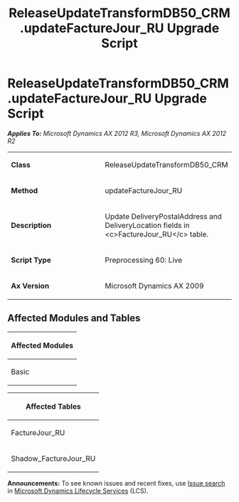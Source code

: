 ﻿---
title: ReleaseUpdateTransformDB50_CRM.updateFactureJour_RU Upgrade Script
TOCTitle: ReleaseUpdateTransformDB50_CRM.updateFactureJour_RU Upgrade Script
ms:assetid: 438e79d3-33cb-12c0-e4a2-0d3007ad6869
ms:mtpsurl: https://msdn.microsoft.com/en-us/library/JJ718873(v=AX.60)
ms:contentKeyID: 49707917
ms.date: 05/18/2015
mtps_version: v=AX.60
---

# ReleaseUpdateTransformDB50\_CRM.updateFactureJour\_RU Upgrade Script 


_**Applies To:** Microsoft Dynamics AX 2012 R3, Microsoft Dynamics AX 2012 R2_

<table>
<colgroup>
<col style="width: 50%" />
<col style="width: 50%" />
</colgroup>
<tbody>
<tr class="odd">
<td><p><strong>Class</strong></p></td>
<td><p>ReleaseUpdateTransformDB50_CRM</p></td>
</tr>
<tr class="even">
<td><p><strong>Method</strong></p></td>
<td><p>updateFactureJour_RU</p></td>
</tr>
<tr class="odd">
<td><p><strong>Description</strong></p></td>
<td><p>Update DeliveryPostalAddress and DeliveryLocation fields in &lt;c&gt;FactureJour_RU&lt;/c&gt; table.</p></td>
</tr>
<tr class="even">
<td><p><strong>Script Type</strong></p></td>
<td><p>Preprocessing 60: Live</p></td>
</tr>
<tr class="odd">
<td><p><strong>Ax Version</strong></p></td>
<td><p>Microsoft Dynamics AX 2009</p></td>
</tr>
</tbody>
</table>


## Affected Modules and Tables

<table>
<colgroup>
<col style="width: 100%" />
</colgroup>
<thead>
<tr class="header">
<th><p>Affected Modules</p></th>
</tr>
</thead>
<tbody>
<tr class="odd">
<td><p>Basic</p></td>
</tr>
</tbody>
</table>


<table>
<colgroup>
<col style="width: 100%" />
</colgroup>
<thead>
<tr class="header">
<th><p>Affected Tables</p></th>
</tr>
</thead>
<tbody>
<tr class="odd">
<td><p>FactureJour_RU</p></td>
</tr>
<tr class="even">
<td><p>Shadow_FactureJour_RU</p></td>
</tr>
</tbody>
</table>

  
**Announcements:** To see known issues and recent fixes, use [Issue search](http://go.microsoft.com/fwlink/?linkid=389258) in [Microsoft Dynamics Lifecycle Services](http://go.microsoft.com/fwlink/?linkid=306505) (LCS).

